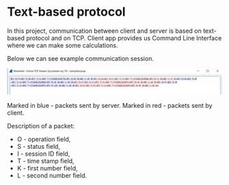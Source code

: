 # Text-based protocol

In this project, communication between client and server is based on text-based protocol and on TCP.
Client app provides us Command Line Interface where we can make some calculations.

Below we can see example communication session.

![alt text](https://raw.githubusercontent.com/DavidSolomon22/Text-based_protocol/master/12.jpg)

Marked in blue - packets sent by server.
Marked in red - packets sent by client.

Description of a packet:
  - O - operation field,
  - S - status field,
  - I - session ID field,
  - T - time stamp field,
  - K - first number field,
  - L - second number field.
